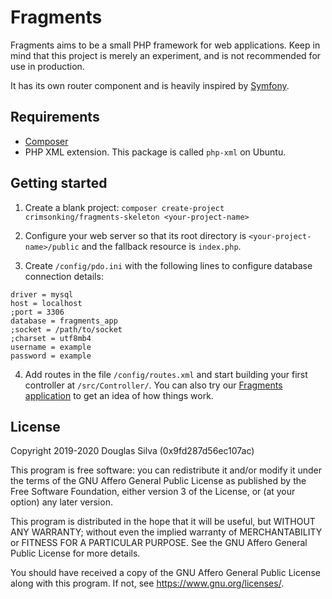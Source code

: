 # Fragments
Fragments aims to be a small PHP framework for web applications. Keep in mind that this project is merely an experiment, and is not recommended for use in production.

It has its own router component and is heavily inspired by [Symfony](https://symfony.com/).

## Requirements
- [Composer](https://getcomposer.org/)
- PHP XML extension. This package is called `php-xml` on Ubuntu.

## Getting started
1. Create a blank project:
`composer create-project crimsonking/fragments-skeleton <your-project-name>`

2. Configure your web server so that its root directory is `<your-project-name>/public` and the fallback resource is `index.php`.

3. Create `/config/pdo.ini` with the following lines to configure database connection details:
```
driver = mysql
host = localhost
;port = 3306
database = fragments_app
;socket = /path/to/socket
;charset = utf8mb4
username = example
password = example
```

4. Add routes in the file `/config/routes.xml` and start building your first controller at `/src/Controller/`. You can also try our [Fragments application](https://github.com/o-alquimista/fragments-app) to get an idea of how things work.

## License
Copyright 2019-2020 Douglas Silva (0x9fd287d56ec107ac)

This program is free software: you can redistribute it and/or modify
it under the terms of the GNU Affero General Public License as published by
the Free Software Foundation, either version 3 of the License, or
(at your option) any later version.

This program is distributed in the hope that it will be useful,
but WITHOUT ANY WARRANTY; without even the implied warranty of
MERCHANTABILITY or FITNESS FOR A PARTICULAR PURPOSE.  See the
GNU Affero General Public License for more details.

You should have received a copy of the GNU Affero General Public License
along with this program.  If not, see <https://www.gnu.org/licenses/>.
